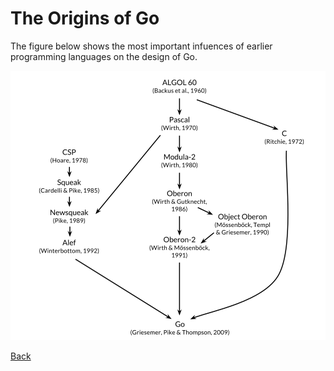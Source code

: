 # The Origins of Go

The figure below shows the most important infuences of earlier programming languages on the design of Go.

![Origins of Go](resources/OriginsOfGo.png)


[Back](README.md)